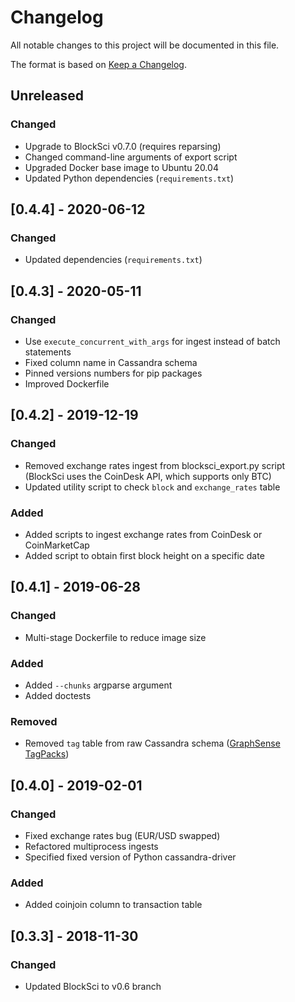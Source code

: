 # Changelog
All notable changes to this project will be documented in this file.

The format is based on [Keep a Changelog](https://keepachangelog.com/en/1.0.0/).

## Unreleased
### Changed
- Upgrade to BlockSci v0.7.0 (requires reparsing)
- Changed command-line arguments of export script
- Upgraded Docker base image to Ubuntu 20.04
- Updated Python dependencies (`requirements.txt`)

## [0.4.4] - 2020-06-12
### Changed
- Updated dependencies (`requirements.txt`)

## [0.4.3] - 2020-05-11
### Changed
- Use `execute_concurrent_with_args` for ingest instead of batch statements
- Fixed column name in Cassandra schema
- Pinned versions numbers for pip packages
- Improved Dockerfile

## [0.4.2] - 2019-12-19
### Changed
- Removed exchange rates ingest from blocksci_export.py script (BlockSci uses the CoinDesk API, which supports only BTC)
- Updated utility script to check `block` and `exchange_rates` table
### Added
- Added scripts to ingest exchange rates from CoinDesk or CoinMarketCap
- Added script to obtain first block height on a specific date

## [0.4.1] - 2019-06-28
### Changed
- Multi-stage Dockerfile to reduce image size
### Added
- Added `--chunks` argparse argument
- Added doctests
### Removed
- Removed `tag` table from raw Cassandra schema ([GraphSense TagPacks](https://github.com/graphsense/graphsense-tagpacks))

## [0.4.0] - 2019-02-01
### Changed
- Fixed exchange rates bug (EUR/USD swapped)
- Refactored multiprocess ingests
- Specified fixed version of Python cassandra-driver
### Added
- Added coinjoin column to transaction table

## [0.3.3] - 2018-11-30
### Changed
- Updated BlockSci to v0.6 branch
